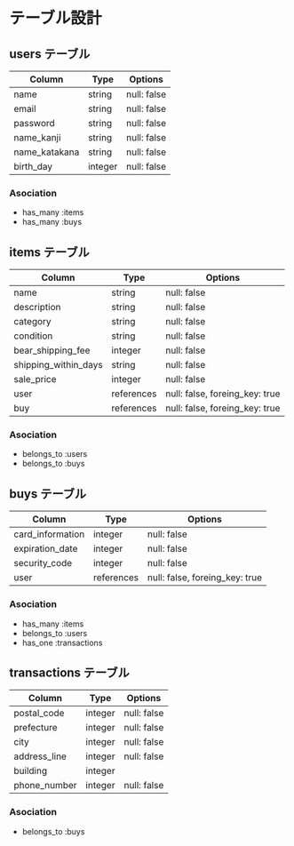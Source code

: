 # テーブル設計

## users テーブル

| Column        | Type    | Options     |
| ------------- | ------- | ----------- |
| name          | string  | null: false |
| email         | string  | null: false |
| password      | string  | null: false |
| name_kanji    | string  | null: false |
| name_katakana | string  | null: false |
| birth_day     | integer | null: false |

### Asociation
- has_many :items
- has_many :buys

## items テーブル

| Column               | Type       | Options                        |
| -------------------- | ---------- | ------------------------------ |
| name                 | string     | null: false                    |
| description          | string     | null: false                    |
| category             | string     | null: false                    |
| condition            | string     | null: false                    |
| bear_shipping_fee    | integer    | null: false                    | 
| shipping_within_days | string     | null: false                    | 
| sale_price           | integer    | null: false                    |
| user                 | references | null: false, foreing_key: true |
| buy                  | references | null: false, foreing_key: true |

### Asociation
- belongs_to :users
- belongs_to :buys

## buys テーブル

| Column           | Type       | Options                        |
| ---------------- | ---------- |------------------------------- |
| card_information | integer    | null: false                    | 
| expiration_date  | integer    | null: false                    | 
| security_code    | integer    | null: false                    | 
| user             | references | null: false, foreing_key: true |

### Asociation
- has_many :items
- belongs_to :users
- has_one :transactions

## transactions テーブル

| Column       | Type    | Options     |
| ------------ | ------- | ----------- |
| postal_code  | integer | null: false |
| prefecture   | integer | null: false |
| city         | integer | null: false |
| address_line | integer | null: false |
| building     | integer |             |
| phone_number | integer | null: false |

### Asociation
- belongs_to :buys
